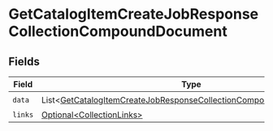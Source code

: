 # GetCatalogItemCreateJobResponseCollectionCompoundDocument


## Fields

| Field                                                                                                                                                            | Type                                                                                                                                                             | Required                                                                                                                                                         | Description                                                                                                                                                      |
| ---------------------------------------------------------------------------------------------------------------------------------------------------------------- | ---------------------------------------------------------------------------------------------------------------------------------------------------------------- | ---------------------------------------------------------------------------------------------------------------------------------------------------------------- | ---------------------------------------------------------------------------------------------------------------------------------------------------------------- |
| `data`                                                                                                                                                           | List\<[GetCatalogItemCreateJobResponseCollectionCompoundDocumentData](../../models/components/GetCatalogItemCreateJobResponseCollectionCompoundDocumentData.md)> | :heavy_check_mark:                                                                                                                                               | N/A                                                                                                                                                              |
| `links`                                                                                                                                                          | [Optional\<CollectionLinks>](../../models/components/CollectionLinks.md)                                                                                         | :heavy_minus_sign:                                                                                                                                               | N/A                                                                                                                                                              |